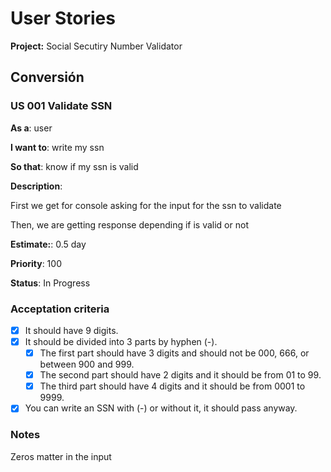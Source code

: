 <!-- 
The title ***MUST***follow the verb/noun template discussed in class.

- As a (user or stakeholder type):
  - I want to (some software feature):
  - So that (some business value): 

Estimate ***MUST***be one of the following values in days of work:
    0.5 days (3–4 hours of work)
    1 day (6–8 hours)
    1.5 days (around 12 hours)
    2 days (around 16 hours)
    3 days (around 24 hours)
    5 days (around 40 hours)

Priority ***MUST***be a number from 10 to 100.

Status ***MUST***be one of the following:
    Not started
    In progress
    Completed-intermediate
    Completed-final 
-->

# User Stories

**Project:** Social Secutiry Number Validator

## Conversión

### US 001 Validate SSN

**As a**: user

**I want to**: write my ssn

**So that**: know if my ssn is valid

**Description**:

First we get for console asking for the input for the ssn to validate

Then, we are getting response depending if is valid or not

**Estimate:**: 0.5 day

**Priority**: 100

**Status**: In Progress

### Acceptation criteria

- [X] It should have 9 digits.
- [X] It should be divided into 3 parts by hyphen (-).
  - [X] The first part should have 3 digits and should not be 000, 666, or between 900 and 999.
  - [X] The second part should have 2 digits and it should be from 01 to 99.
  - [X] The third part should have 4 digits and it should be from 0001 to 9999.
- [X] You can write an SSN with (-) or without it, it should pass anyway.
  
### Notes

Zeros matter in the input